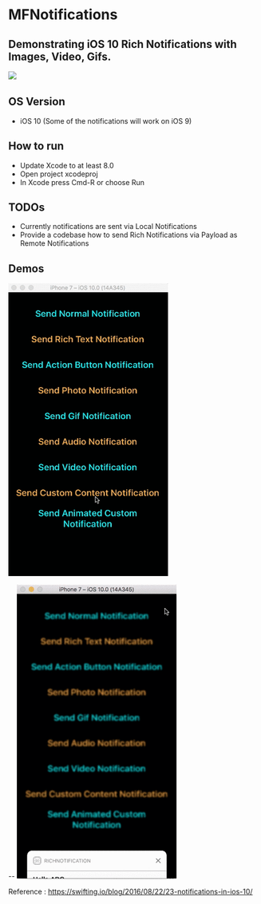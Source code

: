 # MFNotifications
Demonstrating iOS 10 Rich Notifications with Images, Video, Gifs.
--

![](./Notification1.gif)

OS Version 
--
- iOS 10 (Some of the notifications will work on iOS 9)

How to run
--
- Update Xcode to at least 8.0
- Open project xcodeproj
- In Xcode press Cmd-R or choose Run

TODOs
--
- Currently notifications are sent via Local Notifications 
- Provide a codebase how to send Rich Notifications via Payload as Remote Notifications

Demos 
--

![](./Notification3.gif)

--
![](./Notification4.gif)



Reference : https://swifting.io/blog/2016/08/22/23-notifications-in-ios-10/
